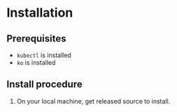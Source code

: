 # Installation

## Prerequisites

* `kubectl` is installed
* `ko` is installed

## Install procedure

1. On your local machine, get released source to install.